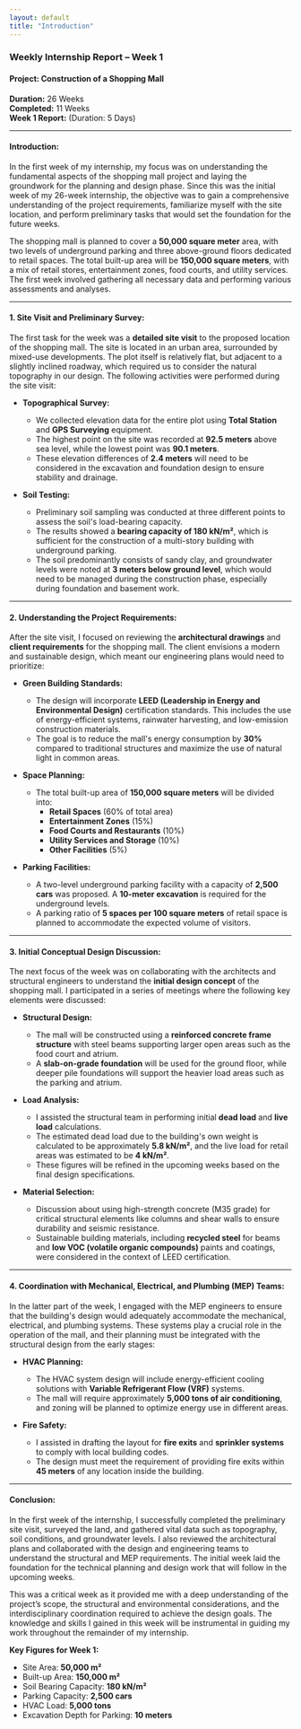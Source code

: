 ```yaml
---
layout: default
title: "Introduction"
---
```


### **Weekly Internship Report – Week 1**

#### **Project: Construction of a Shopping Mall**

**Duration:** 26 Weeks  
**Completed:** 11 Weeks  
**Week 1 Report:** (Duration: 5 Days)

---

#### **Introduction:**

In the first week of my internship, my focus was on understanding the fundamental aspects of the shopping mall project and laying the groundwork for the planning and design phase. Since this was the initial week of my 26-week internship, the objective was to gain a comprehensive understanding of the project requirements, familiarize myself with the site location, and perform preliminary tasks that would set the foundation for the future weeks. 

The shopping mall is planned to cover a **50,000 square meter** area, with two levels of underground parking and three above-ground floors dedicated to retail spaces. The total built-up area will be **150,000 square meters**, with a mix of retail stores, entertainment zones, food courts, and utility services. The first week involved gathering all necessary data and performing various assessments and analyses.

---

#### **1. Site Visit and Preliminary Survey:**

The first task for the week was a **detailed site visit** to the proposed location of the shopping mall. The site is located in an urban area, surrounded by mixed-use developments. The plot itself is relatively flat, but adjacent to a slightly inclined roadway, which required us to consider the natural topography in our design. The following activities were performed during the site visit:

- **Topographical Survey:**
  - We collected elevation data for the entire plot using **Total Station** and **GPS Surveying** equipment.
  - The highest point on the site was recorded at **92.5 meters** above sea level, while the lowest point was **90.1 meters**.
  - These elevation differences of **2.4 meters** will need to be considered in the excavation and foundation design to ensure stability and drainage.

- **Soil Testing:**
  - Preliminary soil sampling was conducted at three different points to assess the soil's load-bearing capacity.
  - The results showed a **bearing capacity of 180 kN/m²**, which is sufficient for the construction of a multi-story building with underground parking.
  - The soil predominantly consists of sandy clay, and groundwater levels were noted at **3 meters below ground level**, which would need to be managed during the construction phase, especially during foundation and basement work.

---

#### **2. Understanding the Project Requirements:**

After the site visit, I focused on reviewing the **architectural drawings** and **client requirements** for the shopping mall. The client envisions a modern and sustainable design, which meant our engineering plans would need to prioritize:

- **Green Building Standards:**
  - The design will incorporate **LEED (Leadership in Energy and Environmental Design)** certification standards. This includes the use of energy-efficient systems, rainwater harvesting, and low-emission construction materials.
  - The goal is to reduce the mall's energy consumption by **30%** compared to traditional structures and maximize the use of natural light in common areas.

- **Space Planning:**
  - The total built-up area of **150,000 square meters** will be divided into:
    - **Retail Spaces** (60% of total area)
    - **Entertainment Zones** (15%)
    - **Food Courts and Restaurants** (10%)
    - **Utility Services and Storage** (10%)
    - **Other Facilities** (5%)

- **Parking Facilities:**
  - A two-level underground parking facility with a capacity of **2,500 cars** was proposed. A **10-meter excavation** is required for the underground levels.
  - A parking ratio of **5 spaces per 100 square meters** of retail space is planned to accommodate the expected volume of visitors.

---

#### **3. Initial Conceptual Design Discussion:**

The next focus of the week was on collaborating with the architects and structural engineers to understand the **initial design concept** of the shopping mall. I participated in a series of meetings where the following key elements were discussed:

- **Structural Design:**
  - The mall will be constructed using a **reinforced concrete frame structure** with steel beams supporting larger open areas such as the food court and atrium.
  - A **slab-on-grade foundation** will be used for the ground floor, while deeper pile foundations will support the heavier load areas such as the parking and atrium.

- **Load Analysis:**
  - I assisted the structural team in performing initial **dead load** and **live load** calculations.
  - The estimated dead load due to the building's own weight is calculated to be approximately **5.8 kN/m²**, and the live load for retail areas was estimated to be **4 kN/m²**.
  - These figures will be refined in the upcoming weeks based on the final design specifications.

- **Material Selection:**
  - Discussion about using high-strength concrete (M35 grade) for critical structural elements like columns and shear walls to ensure durability and seismic resistance.
  - Sustainable building materials, including **recycled steel** for beams and **low VOC (volatile organic compounds)** paints and coatings, were considered in the context of LEED certification.

---

#### **4. Coordination with Mechanical, Electrical, and Plumbing (MEP) Teams:**

In the latter part of the week, I engaged with the MEP engineers to ensure that the building's design would adequately accommodate the mechanical, electrical, and plumbing systems. These systems play a crucial role in the operation of the mall, and their planning must be integrated with the structural design from the early stages:

- **HVAC Planning:**
  - The HVAC system design will include energy-efficient cooling solutions with **Variable Refrigerant Flow (VRF)** systems.
  - The mall will require approximately **5,000 tons of air conditioning**, and zoning will be planned to optimize energy use in different areas.

- **Fire Safety:**
  - I assisted in drafting the layout for **fire exits** and **sprinkler systems** to comply with local building codes.
  - The design must meet the requirement of providing fire exits within **45 meters** of any location inside the building.

---

#### **Conclusion:**

In the first week of the internship, I successfully completed the preliminary site visit, surveyed the land, and gathered vital data such as topography, soil conditions, and groundwater levels. I also reviewed the architectural plans and collaborated with the design and engineering teams to understand the structural and MEP requirements. The initial week laid the foundation for the technical planning and design work that will follow in the upcoming weeks.

This was a critical week as it provided me with a deep understanding of the project’s scope, the structural and environmental considerations, and the interdisciplinary coordination required to achieve the design goals. The knowledge and skills I gained in this week will be instrumental in guiding my work throughout the remainder of my internship.

**Key Figures for Week 1:**
- Site Area: **50,000 m²**
- Built-up Area: **150,000 m²**
- Soil Bearing Capacity: **180 kN/m²**
- Parking Capacity: **2,500 cars**
- HVAC Load: **5,000 tons**
- Excavation Depth for Parking: **10 meters**
